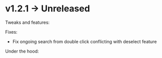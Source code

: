 # v1.2.1 -> Unreleased

Tweaks and features:

Fixes:
* Fix ongoing search from double click conflicting with deselect feature

Under the hood:
